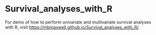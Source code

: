 # Survival_analyses_with_R
For demo of how to perform univariate and multivariate survival analyses with R, visit https://mbmaxwell.github.io/Survival_analyses_with_R/.
